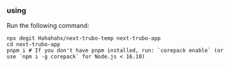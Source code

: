  

### using

Run the following command:

```
npx degit Hahahahx/next-trubo-temp next-trubo-app
cd next-trubo-app
pnpm i # If you don't have pnpm installed, run: `corepack enable` (or use `npm i -g corepack` for Node.js < 16.10)
```
 
